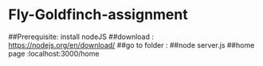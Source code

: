 # Fly-Goldfinch-assignment
##Prerequisite: install nodeJS
##download : https://nodejs.org/en/download/
##go to folder :
##node server.js
##home page :localhost:3000/home
